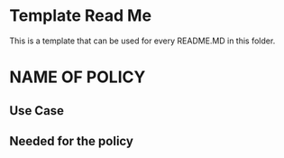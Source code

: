 # Template Read Me

This is a template that can be used for every README.MD in this folder.

# NAME OF POLICY

## Use Case

## Needed for the policy